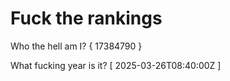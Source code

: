 # Fuck the rankings

Who the hell am I?
{ 17384790 }

What fucking year is it?
[ 2025-03-26T08:40:00Z ]
